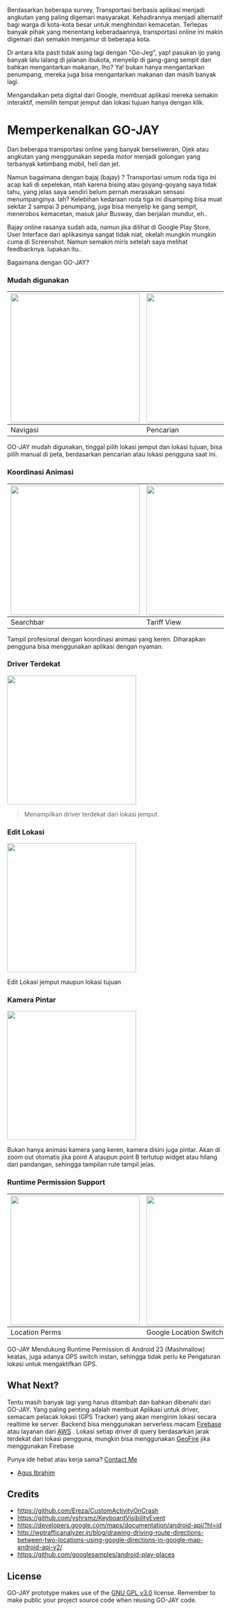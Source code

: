 Berdasarkan beberapa survey, Transportasi berbasis aplikasi menjadi angkutan yang paling digemari masyarakat. Kehadirannya menjadi alternatif bagi warga di kota-kota besar untuk menghindari kemacetan. Terlepas banyak pihak yang menentang  keberadaannya, transportasi online ini makin digemari dan semakin menjamur di beberapa kota.

Di antara kita pasti tidak asing lagi dengan "Go-Jeg", yap! pasukan ijo yang banyak lalu lalang di jalanan ibukota, menyelip di gang-gang sempit dan bahkan mengantarkan makanan, lho?  Ya! bukan hanya mengantarkan penumpang, mereka juga bisa mengantarkan makanan dan masih banyak lagi.

Mengandalkan peta digital dari Google, membuat aplikasi mereka semakin interaktif, memilih tempat jemput dan lokasi tujuan hanya dengan klik.

# Memperkenalkan GO-JAY
Dari beberapa transportasi online yang banyak berseliweran, Ojek atau angkutan yang menggunakan sepeda motor menjadi golongan yang terbanyak ketimbang mobil, heli dan jet.

Namun bagaimana dengan bajaj (bajay) ? Transportasi umum roda tiga ini acap kali di sepelekan, ntah karena bising atau goyang-goyang saya tidak tahu, yang jelas saya sendiri belum pernah merasakan sensasi menumpanginya. lah?
Kelebihan kedaraan roda tiga ini disamping bisa muat sekitar 2 sampai 3 penumpang, juga bisa menyelip ke gang sempit, menerobos kemacetan, masuk jalur Busway, dan berjalan mundur, eh..

Bajay online rasanya sudah ada, namun jika dilihat di Google Play Store, User Interface dari aplikasinya sangat tidak niat, okelah mungkin mungkin cuma di Screenshot. Namun semakin miris setelah saya melihat feedbacknya. lupakan itu..

Bagaimana dengan GO-JAY?

### Mudah digunakan
<img src="https://github.com/agusibrahim/go-jay/blob/master/img/navigasi.gif" width="300"> | <img src="https://github.com/agusibrahim/go-jay/blob/master/img/pencarian.gif" width="300">
------------ | -------------
Navigasi | Pencarian

GO-JAY mudah digunakan, tinggal pilih lokasi jemput dan lokasi tujuan, bisa pilih manual di peta, berdasarkan pencarian atau lokasi pengguna saat ini.

### Koordinasi Animasi
<img src="https://github.com/agusibrahim/go-jay/blob/master/img/animasisearchbar.gif" width="300"> | <img src="https://github.com/agusibrahim/go-jay/blob/master/img/animasitarif.gif" width="300">
------------ | -------------
Searchbar | Tariff View

Tampil profesional dengan koordinasi animasi yang keren. Diharapkan pengguna bisa menggunakan aplikasi dengan nyaman. 

### Driver Terdekat
<img src="https://github.com/agusibrahim/go-jay/blob/master/img/driverterdekat.gif" width="300">

> Menampilkan driver terdekat dari lokasi jemput. 

### Edit Lokasi
<img src="https://github.com/agusibrahim/go-jay/blob/master/img/editlokasi.gif" width="300">

Edit Lokasi jemput maupun lokasi tujuan

### Kamera Pintar
<img src="https://github.com/agusibrahim/go-jay/blob/master/img/autocorrect.gif" width="300">

Bukan hanya animasi kamera yang keren, kamera disini juga pintar. Akan di zoom out otomatis jika point A ataupun point B tertutup widget atau hilang dari pandangan, sehingga tampilan rute tampil jelas.

### Runtime Permission Support
<img src="https://github.com/agusibrahim/go-jay/blob/master/img/Screenshot_20170621-203820.png" width="300"> | <img src="https://github.com/agusibrahim/go-jay/blob/master/img/Screenshot_20170621-203837.png" width="300">
------------ | -------------
Location Perms | Google Location Switch

GO-JAY Mendukung Runtime Permission di Android 23 (Mashmallow) keatas, juga adanya GPS switch instan, sehingga tidak perlu ke Pengaturan lokasi untuk mengaktifkan GPS.

## What Next?
Tentu masih banyak lagi yang harus ditambah dan bahkan dibenahi dari GO-JAY. Yang paling penting adalah membuat Aplikasi untuk driver, semacam pelacak lokasi (GPS Tracker) yang akan mengirim lokasi secara realtime ke server. Backend bisa menggunakan serverless macam [Firebase](https://firebase.google.com/)
 atau layanan dari [AWS](https://aws.amazon.com/)
. Lokasi setiap driver di query berdasarkan jarak terdekat dari lokasi pengguna, mungkin bisa menggunakan [GeoFire](https://github.com/firebase/geofire-java) jika menggunakan Firebase

Punya ide hebat atau kerja sama? [Contact Me](http://telegram.me/agusibrahim)
* [Agus Ibrahim](http://fb.me/mynameisagoes)

## Credits
* https://github.com/Ereza/CustomActivityOnCrash
* https://github.com/yshrsmz/KeyboardVisibilityEvent
* https://developers.google.com/maps/documentation/android-api/?hl=id
* http://wptrafficanalyzer.in/blog/drawing-driving-route-directions-between-two-locations-using-google-directions-in-google-map-android-api-v2/
* https://github.com/googlesamples/android-play-places

## License
GO-JAY prototype makes use of the [GNU GPL v3.0](http://choosealicense.com/licenses/gpl-3.0/) license. Remember to make public your project source code when reusing GO-JAY code.
